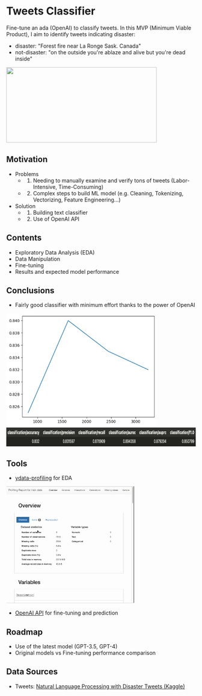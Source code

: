 # Tweets Classifier

Fine-tune an ada (OpenAI) to classify tweets. In this MVP (Minimum Viable Product), I aim to identify tweets indicating disaster:
- disaster: "Forest fire near La Ronge Sask. Canada"
- not-disaster: "on the outside you're ablaze and alive but you're dead inside"

<img src="https://images.unsplash.com/photo-1547683905-f686c993aae5?q=80&w=2670&auto=format&fit=crop&ixlib=rb-4.0.3&ixid=M3wxMjA3fDB8MHxwaG90by1wYWdlfHx8fGVufDB8fHx8fA%3D%3D" width="400" height="200"></img>

## Motivation
- Problems
  - 1. Needing to manually examine and verify tons of tweets (Labor-Intensive, Time-Consuming)
  - 2. Complex steps to build ML model (e.g. Cleaning, Tokenizing, Vectorizing, Feature Engineering...)
- Solution
  - 1. Building text classifier
  - 2. Use of OpenAI API


## Contents

- Exploratory Data Analysis (EDA)
- Data Manipulation
- Fine-tuning 
- Results and expected model performance


## Conclusions

- Fairly good classifier with minimum effort thanks to the power of OpenAI

<img src="output.png" alt="Alt Text" width="400" height="300"/>
<img src="ada_score.png" alt="Alt Text" width="700" height="50"/>


## Tools

 - [ydata-profiling](https://github.com/ydataai/ydata-profiling) for EDA

![](ydata.gif)

 
 - [OpenAI API](https://platform.openai.com/docs/guides/fine-tuning) for fine-tuning and prediction


## Roadmap

- Use of the latest model (GPT-3.5, GPT-4)
- Original models vs Fine-tuning performance comparison


## Data Sources

 - Tweets: [Natural Language Processing with Disaster Tweets (Kaggle)](https://www.kaggle.com/competitions/nlp-getting-started)
